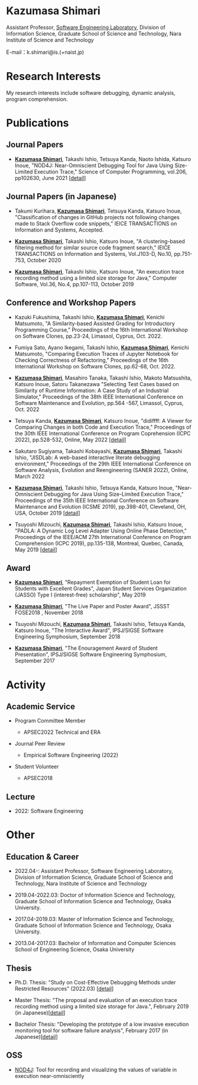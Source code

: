# Kazumasa Shimari
Assistant Professor, [Software Engineering Laboratory](https://naist-se.github.io/), Division of Information Science, Graduate School of Science and Technology, Nara Institute of Science and Technology

<!-- ![photo]({{ site.url }}/pic/shimari.jpg) -->

E-mail：k.shimari@is.(+naist.jp)

# Research Interests
My research interests include software debugging, dynamic analysis, program comprehension.

# Publications
## Journal Papers
  * **<u>Kazumasa Shimari</u>**, Takashi Ishio, Tetsuya Kanda, Naoto Ishida, Katsuro Inoue, "NOD4J:
                  Near-Omniscient Debugging Tool for Java Using Size-Limited Execution
                  Trace," Science of Computer Programming, vol.206, pp102630, June 2021
                  [[detail](https://sel.ist.osaka-u.ac.jp/lab-db/betuzuri/contents.ja/1199.html)]

## Journal Papers (in Japanese)
  * Takumi Kurihara, **<u>Kazumasa Shimari</u>**, Tetsuya Kanda, Katsuro Inoue, "Classification of changes in GitHub projects not following changes made to Stack Overflow code snippets," IEICE TRANSACTIONS on
                  Information and Systems, Accepted.

  * **<u>Kazumasa Shimari</u>**, Takashi Ishio, Katsuro Inoue, "A clustering-based filtering method
                  for similar source code fragment search," IEICE TRANSACTIONS on
                  Information and Systems, Vol.J103-D, No.10, pp.751-753, October 2020

  * **<u>Kazumasa Shimari</u>**, Takashi Ishio, Katsuro Inoue, "An execution trace recording method
                  using a limited size storage for Java," Computer Software, Vol.36,
                  No.4, pp.107-113, October 2019

##  Conference and Workshop Papers

  * Kazuki Fukushima, Takashi Ishio, **<u>Kazumasa Shimari</u>**, Kenichi Matsumoto, "A Similarity-based Assisted Grading for Introductory Programming Course," Proceedings of the 16th International Workshop on Software Clones, pp.23-24, Limassol, Cyprus, Oct. 2022. <!-- Acceptance rate 81% (13/16) -->

  * Fumiya Sato, Ayano Ikegami, Takashi Ishio, **<u>Kazumasa Shimari</u>**, Kenichi Matsumoto, "Comparing Execution Traces of Jupyter Notebook for Checking Correctness of Refactoring," Proceedings of the 16th International Workshop on Software Clones, pp.62-68, Oct. 2022. <!-- Acceptance rate 81% (13/16) -->

  * **<u>Kazumasa Shimari</u>**, Masahiro Tanaka, Takashi Ishio, Makoto Matsushita, Katsuro Inoue, Satoru Takanezawa "Selecting Test Cases based on Similarity of Runtime Information: A Case Study of an Industrial Simulator," Proceedings of the 38th IEEE International Conference on Software Maintenance and Evolution, pp.564 -567, Limassol, Cyprus, Oct. 2022 <!--Industry Track [[detail](https://sel.ist.osaka-u.ac.jp/lab-db/betuzuri/contents.ja/1237.html)] Acceptance rate 50% (10/20) -->

  * Tetsuya Kanda, **<u>Kazumasa Shimari</u>**, Katsuro Inoue, "didiffff: A Viewer for Comparing Changes in both
                  Code and Execution Trace," Proceedings of the 30th IEEE International
                  Conference on Program Coprehension (ICPC 2022), pp.528-532, Online, May 2022 [[detail](https://sel.ist.osaka-u.ac.jp/lab-db/betuzuri/contents.ja/1237.html)]<!-- Acceptance rate 38% (5/13) -->

  * Sakutaro Sugiyama, Takashi Kobayashi, **<u>Kazumasa Shimari</u>**, Takashi Ishio, "JISDLab: A web-based interactive literate debugging
                  environment," Proceedings of the 29th IEEE International Conference
                  on Software Analysis, Evolution and Reengineering (SANER 2022), Online,
                  March 2022 <!-- Acceptance rate 75% (9/12) -->

  * **<u>Kazumasa Shimari</u>**, Takashi Ishio, Tetsuya Kanda, Katsuro Inoue, "Near-Omniscient
                  Debugging for Java Using Size-Limited Execution Trace," Proceedings of
                  the 35th IEEE International Conference on Software Maintenance and
                  Evolution (ICSME 2019), pp.398-401, Cleveland, OH, USA, October 2019
                  [[detail](https://sel.ist.osaka-u.ac.jp/lab-db/betuzuri/contents.ja/1172.html)] <!-- Acceptance rate 58% (11/19) -->

  * Tsuyoshi Mizouchi, **<u>Kazumasa Shimari</u>**, Takashi Ishio, Katsuro Inoue, "PADLA: A Dynamic Log Level Adapter
                  Using Online Phase Detection," Proceedings of the IEEE/ACM 27th
                  International Conference on Program Comprehension (ICPC 2019),
                  pp.135-138, Montreal, Quebec, Canada, May 2019 [[detail](https://sel.ist.osaka-u.ac.jp/lab-db/betuzuri/contents.ja/1157.html)]

## Award
  * **<u>Kazumasa Shimari</u>**, "Repayment Exemption of Student Loan for Students with Excellent
                  Grades", Japan Student Services Organization (JASSO) Type I
                  (interest-free) scholarship", May 2019

  * **<u>Kazumasa Shimari</u>**, "The Live Paper and Poster Award", JSSST FOSE2018 , November 2018

  * Tsuyoshi Mizouchi, **<u>Kazumasa Shimari</u>**, Takashi Ishio, Tetsuya Kanda, Katsuro Inoue, "The Interactive
                  Award", IPSJ/SIGSE Software Engineering Symphosium, September 2018

  * **<u>Kazumasa Shimari</u>**, "The Enouragement Award of Student Presentation", IPSJ/SIGSE
                  Software Engineering Symphosium, September 2017

# Activity
## Academic Service
  * Program Committee Member
    * APSEC2022 Technical and ERA 
  
  * Journal Peer Review
    * Empirical Software Engineering (2022)
  
  * Student Volunteer
    * APSEC2018  
  
## Lecture
  * 2022: Software Engineering 

<!-- ## TA・RA
  * 2019.07-2021.06: Specially Appointed Researcher (OTRI, Osaka Univ.)
  * 2019.04-2019.06: Research Assistant (IST, Osaka Univ.)
  * 2018.06-2018.09: Cloud Spiral (IST, Osaka Univ.)
  * 2017.10-2018.02: Computer Language Processing (ES, Osaka Univ.) -->

<!-- ## Special Program
  * 2017:Cloud Spiral Cloud Specialist Program Initiative for
                  Reality-based Advanced Learning(Cloud Spiral) -->

# Other
## Education & Career
  * 2022.04-: Assistant Professor, Software Engineering Laboratory,
                  Division of Information Science, Graduate School of Science and
                  Technology, Nara Institute of Science and Technology

  * 2019.04-2022.03: Doctor of Information Science and Technology,
                  Graduate School of Information Science and Technology, Osaka
                  University.
  * 2017.04-2019.03: Master of Information Science and Technology,
                  Graduate School of Information Science and Technology, Osaka
                  University.

  * 2013.04-2017.03: Bachelor of Information and Computer Sciences School
                  of Engineering Science, Osaka University

## Thesis
  * Ph.D. Thesis: "Study on Cost-Effective Debugging Methods under
                  Restricted Resources" (2022.03) [[detail](https://sel.ist.osaka-u.ac.jp/lab-db/Dthesis/contents.ja/41.html)]

  * Master Thesis: "The proposal and evaluation of an execution trace
                  recording method using a limited size storage for Java.", February
                  2019 (in Japanese)[[detail](https://sel.ist.osaka-u.ac.jp/lab-db/Mthesis/contents.en/144.html)]

  * Bachelor Thesis: "Developing the prototype of a low invasive execution
                  monitoring tool for software failure analysis", February 2017 (in
                  Japanese)[[detail](https://sel.ist.osaka-u.ac.jp/lab-db/Bthesis/contents.en/155.html)]

## OSS
  * [NOD4J](https://github.com/k-shimari/nod4j): Tool for
                  recording and visualizing the values of variable in execution
                  near-omnisciently
